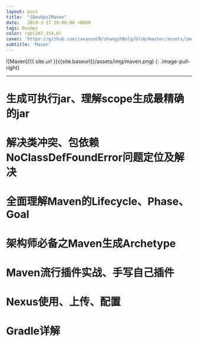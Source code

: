 ```yaml
---
layout: post
title:  "[DevOps]Maven"
date:   2019-3-17 20:00:00 +0800
tags: DevOps
color: rgb(247,154,0)
cover: 'https://github.com/javasunCN/zhangzhBolg/blob/master/assets/img/spring/spring.jpg?raw=true'
subtitle: 'Maven'
---
```


![Maven]({{ site.url }}{{site.baseurl}}/assets/img/maven.png)
{: .image-pull-right}

------------------------


# **生成可执行jar、理解scope生成最精确的jar**

# **解决类冲突、包依赖 NoClassDefFoundError问题定位及解决**


# **全面理解Maven的Lifecycle、Phase、Goal**

# **架构师必备之Maven生成Archetype**

# **Maven流行插件实战、手写自己插件**

# **Nexus使用、上传、配置**

# **Gradle详解**